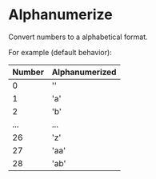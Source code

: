 # Alphanumerize

Convert numbers to a alphabetical format.

For example (default behavior):

| Number | Alphanumerized |
| ------ | -------------- |
| 0 | '' |
| 1 | 'a' |
| 2 | 'b' |
| ... | ... |
| 26 | 'z' |
| 27 | 'aa' |
| 28 | 'ab' |
